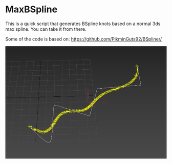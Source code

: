 # MaxBSpline

This is a quick script that generates BSpline knots based on a normal 3ds max spline. 
You can take it from there.

Some of the code is based on: https://github.com/PikminGuts92/BSpliner/

![MaxBsPline Image](3dsmax_bspline_knots_result.png)
